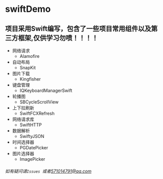 # swiftDemo
## 项目采用Swift编写，包含了一些项目常用组件以及第三方框架,仅供学习勿喷！！！！
* 网络请求
  * Alamofire
* 自动布局
  * SnapKit
* 图片下载
  * Kingfisher
* 键盘管理
  * IQKeyboardManagerSwift
* 轮播图
  * SBCycleScrollView
* 上下拉刷新
  * SwiftFCXRefresh
* 网络请求库
  * SwiftHTTP
* 数据解析
  * SwiftyJSON
 * 时间选择器
   * PGDatePicker
* 图片选择器
  * ImagePicker
 
 ###### 如有疑问请```Issues ```或者<571014791@qq.com>

